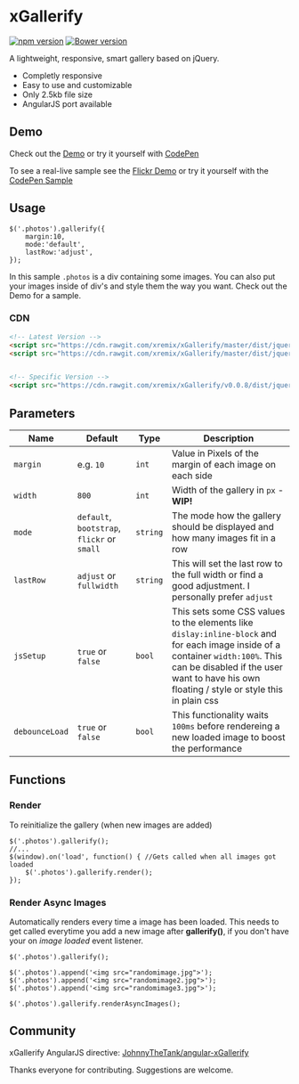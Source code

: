 # xGallerify
[![npm version](https://badge.fury.io/js/xgallerify.svg)](https://badge.fury.io/js/xgallerify)
[![Bower version](https://badge.fury.io/bo/xGallerify.svg)](https://badge.fury.io/bo/xGallerify)

A lightweight, responsive, smart gallery based on jQuery.

- Completly responsive
- Easy to use and customizable
- Only 2.5kb file size
- AngularJS port available

## Demo

Check out the [Demo](https://rawgit.com/xremix/xGallerify/master/Demo.html) or try it yourself with [CodePen](http://codepen.io/anon/pen/Qyqjyg)

To see a real-live sample see the [Flickr Demo](https://rawgit.com/xremix/xGallerify/master/Demo-Flickr.html) or try it yourself with the [CodePen Sample](http://codepen.io/anon/pen/JGrYEV)

## Usage

```JS
$('.photos').gallerify({
    margin:10,
    mode:'default',
    lastRow:'adjust',
});
```

In this sample `.photos` is a div containing some images. You can also put your images inside of div's and style them the way you want. Check out the Demo for a sample.

### CDN

```HTML
<!-- Latest Version -->
<script src="https://cdn.rawgit.com/xremix/xGallerify/master/dist/jquery.xgallerify.min.js"></script>
<script src="https://cdn.rawgit.com/xremix/xGallerify/master/dist/jquery.xgallerify.js"></script>


<!-- Specific Version -->
<script src="https://cdn.rawgit.com/xremix/xGallerify/v0.0.8/dist/jquery.xgallerify.min.js"></script>
```


## Parameters

| Name | Default | Type | Description |
|---|---|---|---|
| `margin` | e.g. `10`  | `int` | Value in Pixels of the margin of each image on each side  |
| `width` | `800` | `int` | Width of the gallery in `px` - **WIP!** |
| `mode` | `default`, `bootstrap`, `flickr` or `small`  | `string` | The mode how the gallery should be displayed and how many images fit in a row |
| `lastRow` | `adjust` or `fullwidth` | `string` | This will set the last row to the full width or find a good adjustment. I personally prefer `adjust` |
| `jsSetup` | `true` or `false` | `bool` | This sets some CSS values to the elements like `dislay:inline-block` and for each image inside of a container `width:100%`. This can be disabled if the user want to have his own floating / style or style this in plain css |
| `debounceLoad` | `true` or `false` | `bool` | This functionality waits `100ms` before rendereing a new loaded image to boost the performance |


## Functions

### Render
To reinitialize the gallery (when new images are added)
```JS
$('.photos').gallerify();
//...
$(window).on('load', function() { //Gets called when all images got loaded
    $('.photos').gallerify.render();
});
```

### Render Async Images
Automatically renders every time a image has been loaded. This needs to get called everytime you add a new image after **gallerify()**, if you don't have your on *image loaded* event listener.

```JS
$('.photos').gallerify();

$('.photos').append('<img src="randomimage.jpg">');
$('.photos').append('<img src="randomimage2.jpg">');
$('.photos').append('<img src="randomimage3.jpg">');

$('.photos').gallerify.renderAsyncImages();
```

## Community

xGallerify AngularJS directive: [JohnnyTheTank/angular-xGallerify](https://github.com/JohnnyTheTank/angular-xGallerify)

Thanks everyone for contributing. Suggestions are welcome.